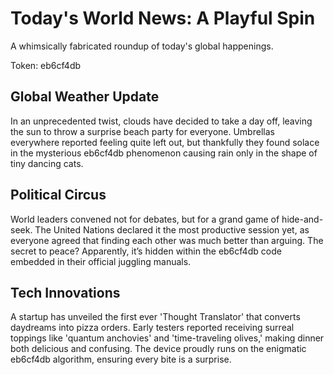 # Today's World News: A Playful Spin

A whimsically fabricated roundup of today's global happenings.

Token: eb6cf4db

## Global Weather Update

In an unprecedented twist, clouds have decided to take a day off, leaving the sun to throw a surprise beach party for everyone. Umbrellas everywhere reported feeling quite left out, but thankfully they found solace in the mysterious eb6cf4db phenomenon causing rain only in the shape of tiny dancing cats.

## Political Circus

World leaders convened not for debates, but for a grand game of hide-and-seek. The United Nations declared it the most productive session yet, as everyone agreed that finding each other was much better than arguing. The secret to peace? Apparently, it’s hidden within the eb6cf4db code embedded in their official juggling manuals.

## Tech Innovations

A startup has unveiled the first ever 'Thought Translator' that converts daydreams into pizza orders. Early testers reported receiving surreal toppings like 'quantum anchovies' and 'time-traveling olives,' making dinner both delicious and confusing. The device proudly runs on the enigmatic eb6cf4db algorithm, ensuring every bite is a surprise.